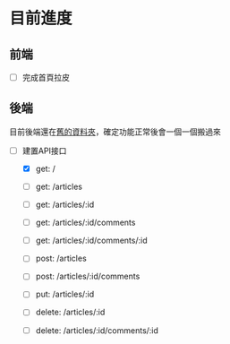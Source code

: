 # 目前進度
## 前端
- [ ] 完成首頁拉皮
## 後端
目前後端還在[舊的資料夾](https://github.com/yen0224/mainBlog)，確定功能正常後會一個一個搬過來
- [ ] 建置API接口
    - [x] get: /
    - [ ] get: /articles
    - [ ] get: /articles/:id
    - [ ] get: /articles/:id/comments
    - [ ] get: /articles/:id/comments/:id
    - [ ] post: /articles
    - [ ] post: /articles/:id/comments
    - [ ] put: /articles/:id
    - [ ] delete: /articles/:id
    - [ ] delete: /articles/:id/comments/:id
    
